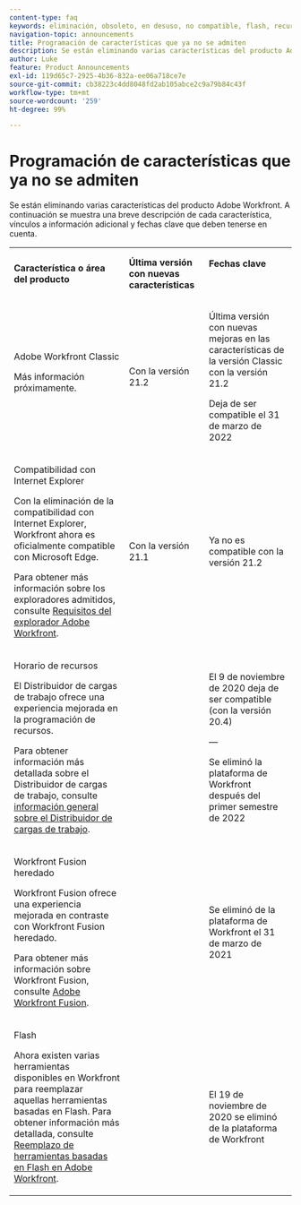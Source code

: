 ```yaml
---
content-type: faq
keywords: eliminación, obsoleto, en desuso, no compatible, flash, recurso, programación
navigation-topic: announcements
title: Programación de características que ya no se admiten
description: Se están eliminando varias características del producto Adobe Workfront. A continuación se muestra una breve descripción de cada característica, vínculos a información adicional y fechas clave que deben tenerse en cuenta.
author: Luke
feature: Product Announcements
exl-id: 119d65c7-2925-4b36-832a-ee06a718ce7e
source-git-commit: cb38223c4dd8048fd2ab105abce2c9a79b84c43f
workflow-type: tm+mt
source-wordcount: '259'
ht-degree: 99%

---
```


# Programación de características que ya no se admiten

Se están eliminando varias características del producto Adobe Workfront. A continuación se muestra una breve descripción de cada característica, vínculos a información adicional y fechas clave que deben tenerse en cuenta.

<table style="table-layout:auto"> 
 <col> 
 <col data-mc-conditions=""> 
 <col> 
 <tbody> 
  <tr> 
   <td><b>Característica o área del producto</b></td> 
   <td><strong>Última versión con nuevas características</strong> </td> 
   <td> <p rowspan="2"><strong>Fechas clave</strong> </p> <p rowspan="2"> </p> </td> 
  </tr> 
  <tr data-mc-conditions=""> 
   <td>Adobe Workfront Classic <p style="font-weight: normal;">Más información próximamente.</p> </td> 
   <td>Con la versión 21.2</td> 
   <td> <p>Última versión con nuevas mejoras en las características de la versión Classic con la versión 21.2</p> <p>Deja de ser compatible el 31 de marzo de 2022</p> </td> 
  </tr> 
  <tr data-mc-conditions=""> 
   <td> <p>Compatibilidad con Internet Explorer</p> <p>Con la eliminación de la compatibilidad con Internet Explorer, Workfront ahora es oficialmente compatible con Microsoft Edge. </p> <p>Para obtener más información sobre los exploradores admitidos, consulte <a href="../../workfront-basics/workfront-browser-requirements.md" class="MCXref xref">Requisitos del explorador Adobe Workfront</a>.</p> </td> 
   <td>Con la versión 21.1</td> 
   <td>Ya no es compatible con la versión 21.2</td> 
  </tr> 
  <tr> 
   <td> <p>Horario de recursos</p> <p>El Distribuidor de cargas de trabajo ofrece una experiencia mejorada en la programación de recursos.</p> <p>Para obtener información más detallada sobre el Distribuidor de cargas de trabajo, consulte <a href="../../resource-mgmt/workload-balancer/overview-workload-balancer.md">información general sobre el Distribuidor de cargas de trabajo</a>.</p> </td> 
   <td> </td> 
   <td> <p>El 9 de noviembre de 2020 deja de ser compatible (con la versión 20.4)</p> <p>—</p> <p>Se eliminó la plataforma de Workfront después del primer semestre de 2022</p> </td> 
  </tr> 
  <tr> 
   <td> <p>Workfront Fusion heredado</p> <p>Workfront Fusion ofrece una experiencia mejorada en contraste con Workfront Fusion heredado.</p> <p>Para obtener más información sobre Workfront Fusion, consulte <a href="https://experienceleague.adobe.com/en/docs/workfront-fusion/using/home">Adobe Workfront Fusion</a>.</p> </td> 
   <td> </td> 
   <td>Se eliminó de la plataforma de Workfront el 31 de marzo de 2021</td> 
  </tr> 
  <tr> 
   <td> <p>Flash</p> <p>Ahora existen varias herramientas disponibles en Workfront para reemplazar aquellas herramientas basadas en Flash. Para obtener información más detallada, consulte <a href="../../product-announcements/announcements/announcement-archive/replace-flash-tools.md" class="MCXref xref">Reemplazo de herramientas basadas en Flash en Adobe Workfront</a>.</p> </td> 
   <td> </td> 
   <td> <p> </p> <p>El 19 de noviembre de 2020 se eliminó de la plataforma de Workfront</p> </td> 
  </tr> <!--
   <tr data-mc-conditions="QuicksilverOrClassic.Draft mode"> 
    <td> <p>Enhanced Authentication 1.0</p> <p>The method of migrating to the new Enhanced Authentication 2.0 depends on whether you are using Legacy Authentication or Enhanced Authentication 1.0. For more information, see <a href="../../administration-and-setup/manage-workfront/security/get-started-enhanced-authentication.md" class="MCXref xref">Enhanced Authentication overview</a>.</p> </td> 
    <td>&nbsp;</td> 
    <td>2021</td> 
   </tr>
  --> <!--
   <tr data-mc-conditions="QuicksilverOrClassic.Draft mode"> 
    <td> <p>Allowlist updates </p> <!--
      <p data-mc-conditions="QuicksilverOrClassic.Draft mode">Split</p>
     --> <!--
      <p data-mc-conditions="QuicksilverOrClassic.Draft mode">Email Service updated (MailGun)</p>
     --> </td>

</tr>

</tbody> 
</table>
